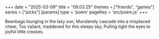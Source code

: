 +++
date = "2025-03-09"
title = "09.03.25"
themes = ["friends", "games"]
series = ["picks"]
[params]
  type = 'poem'
  pageKey = 'src/poem.js'
+++

Beanbags lounging in the lazy sun,
Mundanely cascade into a misplaced cheer,
Too valiant, maddened for this sleepy sky,
Pulling tight the eyes to joyful little creases.
